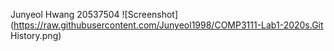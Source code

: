 Junyeol Hwang 20537504
![Screenshot](https://raw.githubusercontent.com/Junyeol1998/COMP3111-Lab1-2020s.Git History.png)